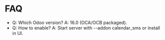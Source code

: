 # FAQ

- Q: Which Odoo version? A: 16.0 (OCA/OCB packaged).
- Q: How to enable? A: Start server with --addon calendar_sms or install in UI.
